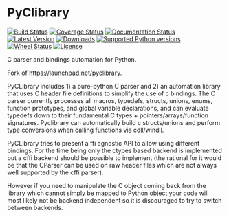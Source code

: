 # PyClibrary

[![Build Status](https://travis-ci.org/MatthieuDartiailh/pyclibrary.svg?branch=master)](https://travis-ci.org/MatthieuDartiailh/pyclibrary)
[![Coverage Status](https://codecov.io/gh/MatthieuDartiailh/pyclibrary/branch/master/graph/badge.svg)](https://codecov.io/gh/MatthieuDartiailh/pyclibrary)
[![Documentation Status](https://readthedocs.org/projects/pyclibrary/badge/?version=latest)](https://readthedocs.org/projects/pyclibrary/?badge=latest)
[![Latest Version](https://img.shields.io/pypi/v/pyclibrary.svg)](https://pypi.python.org/pypi/pyclibrary/)
[![Downloads](https://img.shields.io/pypi/dm/pyclibrary.svg)](https://pypi.python.org/pypi/pyclibrary/)
[![Supported Python versions](https://img.shields.io/pypi/pyversions/pyclibrary.svg)](https://pypi.python.org/pypi/pyclibrary/)
[![Wheel Status](https://img.shields.io/pypi/wheel/pyclibrary.svg)](https://pypi.python.org/pypi/pyclibrary/)
[![License](https://img.shields.io/pypi/l/pyclibrary.svg)](https://pypi.python.org/pypi/pyclibrary/)

C parser and bindings automation for Python.

Fork of https://launchpad.net/pyclibrary.

PyCLibrary includes 1) a pure-python C parser and 2) an automation library
that uses C header file definitions to simplify the use of c bindings. The
C parser currently processes all macros, typedefs, structs, unions, enums,
function prototypes, and global variable declarations, and can evaluate
typedefs down to their fundamental C types + pointers/arrays/function
signatures. Pyclibrary can automatically build c structs/unions and perform
type conversions when calling functions via cdll/windll.

PyCLibrary tries to present a ffi agnostic API to allow using different
bindings. For the time being only the ctypes based backend is implemented but
a cffi backend should be possible to implement (the rational for it would be
that the CParser can be used on raw header files which are not always well
supported by the cffi parser).

However if you need to manipulate the C object coming back from the library
which cannot simply be mapped to Python object your code will most likely
not be backend independent so it is discouraged to try to switch between
backends.
